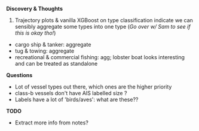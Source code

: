 **Discovery & Thoughts**

1. Trajectory plots & vanilla XGBoost on type classification indicate we can sensibly aggregate some types into one type (*Go over w/ Sam to see if this is okay tho!*)
* cargo ship & tanker: aggregate
* tug & towing: aggregate
* recreational & commercial fishing: agg; lobster boat looks interesting and can be treated as standalone


**Questions**

* Lot of vessel types out there, which ones are the higher priority
* class-b vessels don't have AIS labelled size ?
* Labels have a lot of 'birds/aves': what are these??

**TODO**

* Extract more info from notes?
